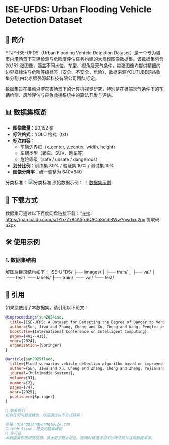 # ISE-UFDS: Urban Flooding Vehicle Detection Dataset

## 📖 简介

YTJY-ISE-UFDS（Urban Flooding Vehicle Detection Dataset）是一个专为城市内涝场景下车辆检测与危险度评估任务构建的大规模图像数据集。该数据集包含 20,152 张图像，涵盖不同水位、车型、视角及天气条件，每张图像均提供精细的边界框标注与危险等级标签（安全、不安全、危险），数据来源YOUTUBE网站收集分割,由北京强强源起科技有限公司团队标定。

数据集旨在推动洪涝灾害场景下的计算机视觉研究，特别是在极端天气条件下的车辆检测、风险评估与应急救援系统中的算法开发与评估。

## 📊 数据集概览

- **图像数量**：20,152 张
- **标注格式**：YOLO 格式（txt）
- **标注内容**：
  - 车辆边界框（x_center, y_center, width, height）
  - 车辆类型（轿车、SUV、跑车等）
  - 危险等级（safe / unsafe / dangerous）
- **划分比例**：训练集 80% / 验证集 10% / 测试集 10%
- **图像分辨率**：统一调整为 640×640

分类标准：
![分类标准](images/train/1.png)
原始数据示例：
！[数据集示例](images/train/2.png)

## 🚀 下载方式

数据集可通过以下百度网盘链接下载：
链接: https://pan.baidu.com/s/1Yb7Zx8cA5p6QACq8mdl8Ww?pwd=u2px 提取码: u2px
## 🛠 使用示例
### 1. 数据集结构
解压后目录结构如下：
ISE-UFDS/
├── images/
│   ├── train/
│   ├── val/
│   └── test/
└── labels/
    ├── train/
    ├── val/
    └── test/

## 📌 引用

如果您使用了本数据集，请引用以下论文：

```bibtex
@inproceedings{sun2024ise,
  title={ISE-UFDS: A Dataset for Detecting the Degree of Danger to Vehicles in Urban Flooding and Performance Assessment},
  author={Sun, Jiwu and Zhang, Cheng and Xu, Cheng and Wang, Pengfei and Liu, Hongzhe},
  booktitle={International Conference on Intelligent Computing},
  pages={402--413},
  year={2024},
  organization={Springer}
}

@article{sun2025flood,
  title={Flood scenarios vehicle detection algorithm based on improved YOLOv9},
  author={Sun, Jiwu and Xu, Cheng and Zhang, Cheng and Zheng, Yujia and Wang, Pengfei and Liu, Hongzhe},
  journal={Multimedia Systems},
  volume={31},
  number={2},
  pages={74},
  year={2025},
  publisher={Springer}
}

📮 联系我们
如有任何问题或建议，欢迎通过以下方式联系：

邮箱：qiangqiangyuanqi@126.com
GitHub Issue：提交问题或建议
📜 许可证
本数据集仅限研究使用，禁止用于商业用途。使用时请遵守相关法律法规并注明数据来源。